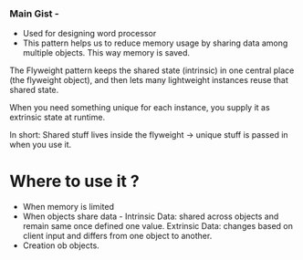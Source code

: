 ### Main Gist -

- Used for designing word processor
- This pattern helps us to reduce memory usage by sharing data among multiple objects. This way memory is saved.
  
The Flyweight pattern keeps the shared state (intrinsic) in one central place (the flyweight object), and then lets many lightweight instances reuse that shared state.

When you need something unique for each instance, you supply it as extrinsic state at runtime.

In short:
Shared stuff lives inside the flyweight → unique stuff is passed in when you use it.

# Where to use it ?
- When memory is limited
- When objects share data -
    Intrinsic Data: shared across objects and remain same once defined one value.
    Extrinsic Data: changes based on client input and differs from one object to another.
- Creation ob objects.
